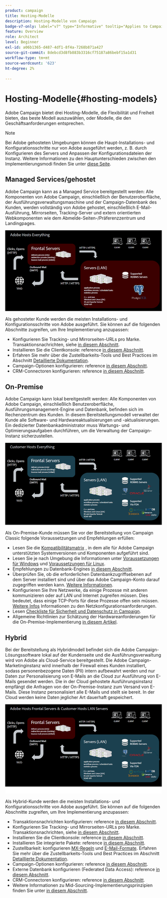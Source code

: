 ```yaml
---
product: campaign
title: Hosting-Modelle
description: Hosting-Modelle von Campaign
badge-v7-only: label="v7" type="Informative" tooltip="Applies to Campaign Classic v7 only"
feature: Overview
role: Architect
level: Beginner
exl-id: a06b1365-d487-4df1-8f4a-7268b871a427
source-git-commit: 8debcd3d8fb883b3316cf75187a86bebf15a1d31
workflow-type: tm+mt
source-wordcount: '623'
ht-degree: 2%

---
```


# Hosting-Modelle{#hosting-models}



Adobe Campaign bietet drei Hosting-Modelle, die Flexibilität und Freiheit bieten, das beste Modell auszuwählen, oder Modelle, die den Geschäftsanforderungen entsprechen.

>[!NOTE]
>
>Bei Adobe gehosteten Umgebungen können die Haupt-Installations- und Konfigurationsschritte nur von Adobe ausgeführt werden, z. B. durch Konfigurieren des Servers und Anpassen der Konfigurationsdateien der Instanz. Weitere Informationen zu den Hauptunterschieden zwischen den Implementierungsmodi finden Sie unter [diese Seite](../../installation/using/capability-matrix.md).

## Managed Services/gehostet

Adobe Campaign kann as a Managed Service bereitgestellt werden: Alle Komponenten von Adobe Campaign, einschließlich der Benutzeroberfläche, der Ausführungsverwaltungsmaschine und der Campaign-Datenbank des Kunden, werden vollständig von Adobe gehostet, einschließlich E-Mail-Ausführung, Mirrorseiten, Tracking-Server und extern orientierten Webkomponenten wie dem Abmelde-Seiten-/Präferenzzentrum und Landingpages.

![](assets/deployment_hosted.png)

Als gehosteter Kunde werden die meisten Installations- und Konfigurationsschritte von Adobe ausgeführt. Sie können auf die folgenden Abschnitte zugreifen, um Ihre Implementierung anzupassen:

* Konfigurieren Sie Tracking- und Mirrorseiten-URLs pro Marke. Transaktionsnachrichten, siehe [in diesem Abschnitt](../../message-center/using/additional-configurations.md#configuring-multibranding).
* Installieren Sie die Clientkonsole: reference [in diesem Abschnitt](../../installation/using/installing-the-client-console.md).
* Erfahren Sie mehr über die Zustellbarkeits-Tools und Best Practices im Abschnitt [Detaillierte Dokumentation](../../delivery/using/about-deliverability.md).
* Campaign-Optionen konfigurieren: reference [in diesem Abschnitt](../../installation/using/configuring-campaign-options.md).
* CRM-Connectoren konfigurieren: reference [in diesem Abschnitt](../../platform/using/crm-connectors.md).

## On-Premise

Adobe Campaign kann lokal bereitgestellt werden: Alle Komponenten von Adobe Campaign, einschließlich Benutzeroberfläche, Ausführungsmanagement-Engine und Datenbank, befinden sich im Rechenzentrum des Kunden. In diesem Bereitstellungsmodell verwaltet der Kunde alle Software- und Hardwareaktualisierungen und -aktualisierungen. Ein dedizierter Datenbankadministrator muss Wartungs- und Optimierungsaufgaben durchführen, um die Verwaltung der Campaign-Instanz sicherzustellen.

![](assets/deployment_onpremise.png)

Als On-Premise-Kunde müssen Sie vor der Bereitstellung von Campaign Classic folgende Voraussetzungen und Empfehlungen erfüllen:

* Lesen Sie die [Kompatibilitätsmatrix](../../rn/using/compatibility-matrix.md) , in dem alle für Adobe Campaign unterstützten Systemversionen und Komponenten aufgeführt sind.
* Lesen Sie je nach Umgebung die Informationen unter [Voraussetzungen für Windows](../../installation/using/prerequisites-of-campaign-installation-in-windows.md) und [Voraussetzungen für Linux](../../installation/using/prerequisites-of-campaign-installation-in-linux.md).
* Empfehlungen zu Datenbank-Engines [in diesem Abschnitt](../../installation/using/database.md).
* Überprüfen Sie, ob die erforderlichen Datenbankzugriffsebenen auf dem Server installiert sind und über das Adobe Campaign-Konto darauf zugegriffen werden kann. [Weitere Informationen](../../installation/using/application-server.md).
* Konfigurieren Sie Ihre Netzwerke, da einige Prozesse mit anderen kommunizieren oder auf LAN und Internet zugreifen müssen. Dies bedeutet, dass einige TCP-Ports für diese Prozesse offen sein müssen. [Weitere Infos](../../installation/using/network-configuration.md) Informationen zu den Netzkonfigurationsanforderungen.
* Lesen [Checkliste für Sicherheit und Datenschutz in Campaign](https://helpx.adobe.com/de/campaign/kb/acc-security.html).
* Allgemeine Richtlinien zur Schätzung der Hardwareanforderungen für die On-Premise-Implementierung [in diesem Artikel](https://helpx.adobe.com/de/campaign/kb/hardware-sizing-guide.html).

## Hybrid

Bei der Bereitstellung als Hybridmodell befindet sich die Adobe Campaign-Lösungssoftware lokal auf der Kundenseite und die Ausführungsverwaltung wird von Adobe als Cloud-Service bereitgestellt. Die Adobe Campaign-Marketinginstanz wird innerhalb der Firewall eines Kunden installiert, sodass personenbezogene Daten (PII) intern aufbewahrt werden und nur Daten zur Personalisierung von E-Mails an die Cloud zur Ausführung von E-Mails gesendet werden. Die in der Cloud gehostete Ausführungsinstanz empfängt die Anfragen von der On-Premise-Instanz zum Versand von E-Mails. Diese Instanz personalisiert alle E-Mails und stellt sie bereit. In der Cloud werden keine Daten jeglicher Art dauerhaft gespeichert.

![](assets/deployment_hybrid.png)

Als Hybrid-Kunde werden die meisten Installations- und Konfigurationsschritte von Adobe ausgeführt. Sie können auf die folgenden Abschnitte zugreifen, um Ihre Implementierung anzupassen:

* Transaktionsnachrichten konfigurieren: reference [in diesem Abschnitt](../../message-center/using/transactional-messaging-architecture.md).
* Konfigurieren Sie Tracking- und Mirrorseiten-URLs pro Marke. Transaktionsnachrichten, siehe [in diesem Abschnitt](../../message-center/using/additional-configurations.md#configuring-multibranding).
* Installieren Sie die Clientkonsole: reference [in diesem Abschnitt](../../installation/using/installing-the-client-console.md).
* Installieren Sie integrierte Pakete: reference [in diesem Abschnitt](../../installation/using/installing-campaign-standard-packages.md).
* Zustellbarkeit: konfigurieren [MX-Regeln](../../installation/using/email-deliverability.md#mx-configuration) und [E-Mail-Formate](../../installation/using/email-deliverability.md#managing-email-formats). Erfahren Sie mehr über die Zustellbarkeits-Tools und Best Practices im Abschnitt [Detaillierte Dokumentation](../../delivery/using/about-deliverability.md).
* Campaign-Optionen konfigurieren: reference [in diesem Abschnitt](../../installation/using/configuring-campaign-options.md).
* Externe Datenbank konfigurieren (Federated Data Access): reference [in diesem Abschnitt](../../installation/using/about-fda.md).
* CRM-Connectoren konfigurieren: reference [in diesem Abschnitt](../../platform/using/crm-connectors.md).
* Weitere Informationen zu Mid-Sourcing-Implementierungsprinzipien finden Sie unter [in diesem Abschnitt](../../installation/using/mid-sourcing-deployment.md).
